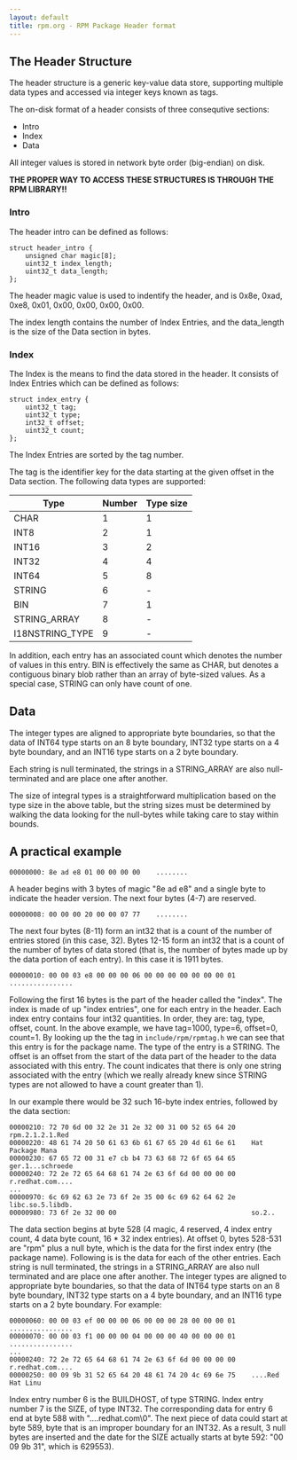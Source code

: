 ```yaml
---
layout: default
title: rpm.org - RPM Package Header format
---
```


## The Header Structure

The header structure is a generic key-value data store, supporting multiple
data types and accessed via integer keys known as tags.

The on-disk format of a header consists of three consequtive sections:
- Intro
- Index
- Data

All integer values is stored in network byte order (big-endian) on disk.

**THE PROPER WAY TO ACCESS THESE STRUCTURES IS THROUGH THE RPM LIBRARY!!**

### Intro

The header intro can be defined as follows:
```
struct header_intro {
    unsigned char magic[8];
    uint32_t index_length;
    uint32_t data_length;
};
```

The header magic value is used to indentify the header, and is
0x8e, 0xad, 0xe8, 0x01, 0x00, 0x00, 0x00, 0x00.

The index length contains the number of Index Entries, and the data_length
is the size of the Data section in bytes.

### Index

The Index is the means to find the data stored in the header.
It consists of Index Entries which can be defined as follows:
```
struct index_entry {
    uint32_t tag;
    uint32_t type;
    int32_t offset;
    uint32_t count;
};
```

The Index Entries are sorted by the tag number.

The tag is the identifier key for the data starting at the given offset in
the Data section. The following data types are supported:

Type            | Number| Type size
----------------|-------|----------
CHAR    		| 1     | 1
INT8    		| 2     | 1
INT16   		| 3     | 2
INT32   		| 4     | 4
INT64   		| 5     | 8
STRING		    | 6     | -
BIN		        | 7     | 1
STRING_ARRAY    | 8     | -
I18NSTRING_TYPE	| 9     | -

In addition, each entry has an associated count which denotes the number
of values in this entry. BIN is effectively the same as CHAR, but denotes
a contiguous binary blob rather than an array of byte-sized values.
As a special case, STRING can only have count of one.

## Data

The integer types are aligned to appropriate byte boundaries,
so that the data of INT64 type starts on an 8 byte boundary, INT32
type starts on a 4 byte boundary, and an INT16 type starts on a 2 byte
boundary.

Each string is null terminated, the strings in a STRING_ARRAY are also
null-terminated and are place one after another.

The size of integral types is a straightforward multiplication based
on the type size in the above table, but the string sizes must be
determined by walking the data looking for the null-bytes while taking
care to stay within bounds.

## A practical example

```
00000000: 8e ad e8 01 00 00 00 00    ........
```

A header begins with 3 bytes of magic "8e ad e8" and a single byte to
indicate the header version.  The next four bytes (4-7) are reserved.

```
00000008: 00 00 00 20 00 00 07 77    ........
```

The next four bytes (8-11) form an int32 that is a count of the number
of entries stored (in this case, 32).  Bytes 12-15 form an int32 that
is a count of the number of bytes of data stored (that is, the number
of bytes made up by the data portion of each entry).  In this case it
is 1911 bytes.

```
00000010: 00 00 03 e8 00 00 00 06 00 00 00 00 00 00 00 01    ................
```

Following the first 16 bytes is the part of the header called the
"index".  The index is made of up "index entries", one for each entry
in the header.  Each index entry contains four int32 quantities.  In
order, they are: tag, type, offset, count.  In the above example, we
have tag=1000, type=6, offset=0, count=1.  By looking up the the tag
in `include/rpm/rpmtag.h` we can see that this entry is for the package name.
The type of the entry is a STRING.  The offset is an offset from the
start of the data part of the header to the data associated with this
entry.  The count indicates that there is only one string associated
with the entry (which we really already knew since STRING types are
not allowed to have a count greater than 1).

In our example there would be 32 such 16-byte index entries, followed
by the data section:

```
00000210: 72 70 6d 00 32 2e 31 2e 32 00 31 00 52 65 64 20    rpm.2.1.2.1.Red 
00000220: 48 61 74 20 50 61 63 6b 61 67 65 20 4d 61 6e 61    Hat Package Mana
00000230: 67 65 72 00 31 e7 cb b4 73 63 68 72 6f 65 64 65    ger.1...schroede
00000240: 72 2e 72 65 64 68 61 74 2e 63 6f 6d 00 00 00 00    r.redhat.com....
...
00000970: 6c 69 62 63 2e 73 6f 2e 35 00 6c 69 62 64 62 2e    libc.so.5.libdb.
00000980: 73 6f 2e 32 00 00                                  so.2..
```

The data section begins at byte 528 (4 magic, 4 reserved, 4 index
entry count, 4 data byte count, 16 * 32 index entries).  At offset 0,
bytes 528-531 are "rpm" plus a null byte, which is the data for the
first index entry (the package name).  Following is is the data for
each of the other entries.  Each string is null terminated, the strings
in a STRING_ARRAY are also null terminated and are place one after
another.  The integer types are aligned to appropriate byte boundaries,
so that the data of INT64 type starts on an 8 byte boundary, INT32
type starts on a 4 byte boundary, and an INT16 type starts on a 2 byte
boundary.  For example:

```
00000060: 00 00 03 ef 00 00 00 06 00 00 00 28 00 00 00 01    ................
00000070: 00 00 03 f1 00 00 00 04 00 00 00 40 00 00 00 01    ................
...
00000240: 72 2e 72 65 64 68 61 74 2e 63 6f 6d 00 00 00 00    r.redhat.com....
00000250: 00 09 9b 31 52 65 64 20 48 61 74 20 4c 69 6e 75    ....Red Hat Linu
```

Index entry number 6 is the BUILDHOST, of type STRING.  Index entry
number 7 is the SIZE, of type INT32.  The corresponding data for entry
6 end at byte 588 with "....redhat.com\0".  The next piece of data
could start at byte 589, byte that is an improper boundary for an INT32.
As a result, 3 null bytes are inserted and the date for the SIZE actually
starts at byte 592: "00 09 9b 31", which is 629553).

